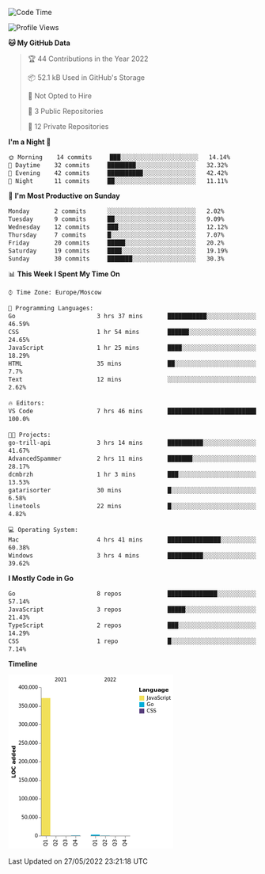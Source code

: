 <!--START_SECTION:waka-->
![Code Time](http://img.shields.io/badge/Code%20Time-318%20hrs%2012%20mins-blue)

![Profile Views](http://img.shields.io/badge/Profile%20Views-0-blue)

**🐱 My GitHub Data** 

> 🏆 44 Contributions in the Year 2022
 > 
> 📦 52.1 kB Used in GitHub's Storage 
 > 
> 🚫 Not Opted to Hire
 > 
> 📜 3 Public Repositories 
 > 
> 🔑 12 Private Repositories  
 > 
**I'm a Night 🦉** 

```text
🌞 Morning    14 commits     ███░░░░░░░░░░░░░░░░░░░░░░   14.14% 
🌆 Daytime    32 commits     ████████░░░░░░░░░░░░░░░░░   32.32% 
🌃 Evening    42 commits     ██████████░░░░░░░░░░░░░░░   42.42% 
🌙 Night      11 commits     ██░░░░░░░░░░░░░░░░░░░░░░░   11.11%

```
📅 **I'm Most Productive on Sunday** 

```text
Monday       2 commits      ░░░░░░░░░░░░░░░░░░░░░░░░░   2.02% 
Tuesday      9 commits      ██░░░░░░░░░░░░░░░░░░░░░░░   9.09% 
Wednesday    12 commits     ███░░░░░░░░░░░░░░░░░░░░░░   12.12% 
Thursday     7 commits      █░░░░░░░░░░░░░░░░░░░░░░░░   7.07% 
Friday       20 commits     █████░░░░░░░░░░░░░░░░░░░░   20.2% 
Saturday     19 commits     ████░░░░░░░░░░░░░░░░░░░░░   19.19% 
Sunday       30 commits     ███████░░░░░░░░░░░░░░░░░░   30.3%

```


📊 **This Week I Spent My Time On** 

```text
⌚︎ Time Zone: Europe/Moscow

💬 Programming Languages: 
Go                       3 hrs 37 mins       ███████████░░░░░░░░░░░░░░   46.59% 
CSS                      1 hr 54 mins        ██████░░░░░░░░░░░░░░░░░░░   24.65% 
JavaScript               1 hr 25 mins        ████░░░░░░░░░░░░░░░░░░░░░   18.29% 
HTML                     35 mins             ██░░░░░░░░░░░░░░░░░░░░░░░   7.7% 
Text                     12 mins             ░░░░░░░░░░░░░░░░░░░░░░░░░   2.62%

🔥 Editors: 
VS Code                  7 hrs 46 mins       █████████████████████████   100.0%

🐱‍💻 Projects: 
go-trill-api             3 hrs 14 mins       ██████████░░░░░░░░░░░░░░░   41.67% 
AdvancedSpammer          2 hrs 11 mins       ███████░░░░░░░░░░░░░░░░░░   28.17% 
dcmbrzh                  1 hr 3 mins         ███░░░░░░░░░░░░░░░░░░░░░░   13.53% 
gatarisorter             30 mins             █░░░░░░░░░░░░░░░░░░░░░░░░   6.58% 
linetools                22 mins             █░░░░░░░░░░░░░░░░░░░░░░░░   4.82%

💻 Operating System: 
Mac                      4 hrs 41 mins       ███████████████░░░░░░░░░░   60.38% 
Windows                  3 hrs 4 mins        ██████████░░░░░░░░░░░░░░░   39.62%

```

**I Mostly Code in Go** 

```text
Go                       8 repos             ██████████████░░░░░░░░░░░   57.14% 
JavaScript               3 repos             █████░░░░░░░░░░░░░░░░░░░░   21.43% 
TypeScript               2 repos             ███░░░░░░░░░░░░░░░░░░░░░░   14.29% 
CSS                      1 repo              █░░░░░░░░░░░░░░░░░░░░░░░░   7.14%

```


**Timeline**

![Chart not found](https://raw.githubusercontent.com/jeezft/jeezft/main/charts/bar_graph.png) 


 Last Updated on 27/05/2022 23:21:18 UTC
<!--END_SECTION:waka-->

